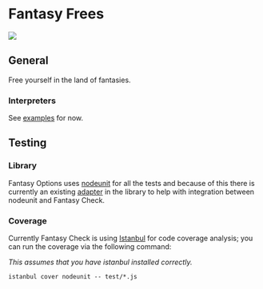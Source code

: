 # Fantasy Frees

![](https://raw.github.com/puffnfresh/fantasy-land/master/logo.png)

## General

Free yourself in the land of fantasies.

### Interpreters

See [examples](examples) for now.

## Testing

### Library

Fantasy Options uses [nodeunit](https://github.com/caolan/nodeunit) for 
all the tests and because of this there is currently an existing 
[adapter](test/lib/test.js) in the library to help with integration 
between nodeunit and Fantasy Check.

### Coverage

Currently Fantasy Check is using [Istanbul](https://github.com/gotwarlost/istanbul) 
for code coverage analysis; you can run the coverage via the following
command:

_This assumes that you have istanbul installed correctly._

```
istanbul cover nodeunit -- test/*.js
```
